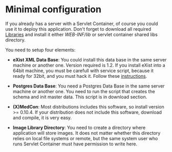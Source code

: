 # Minimal configuration #

If you already has a server with a Servlet Container, of course you could use it to deploy this application. Don't forget to download all required [Libraries](LibrariesDependencies.md) and install it either _WEB-INF/lib_ or servlet container shared libs directory.

You need to setup four elements:

  * **eXist XML Data Base**: You could install this data base in the same server machine or another one. Version required is 1.2. If you install eXist into a 64bit machine, you must be carefull with service script, because it ready for 32bit, and you must hack it. Follow these [instructions](InstalleXist.md).

  * **Postgres Data Base**: You need a Postgres Data Base in the same server machine or another one. You need to run the script that creates the schema and init master data. This script is in download section.

  * **(X)MedCon**: Most distributions includes this software, so install version >= 0.10.4. If your distribution does not include this software, download and compile, it is very easy.

  * **Image Library Directory**: You need to create a directory where application will store images. It does not matter whether this directory relies on local file systems or remote, but the same system user who runs Servlet Container must have permission to write here.